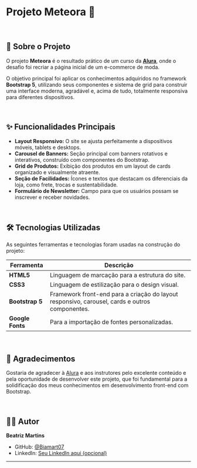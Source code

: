 # Projeto Meteora 🛒

<br>

## 📄 Sobre o Projeto

O projeto **Meteora** é o resultado prático de um curso da [**Alura**](https://www.alura.com.br), onde o desafio foi recriar a página inicial de um e-commerce de moda.

O objetivo principal foi aplicar os conhecimentos adquiridos no framework **Bootstrap 5**, utilizando seus componentes e sistema de grid para construir uma interface moderna, agradável e, acima de tudo, totalmente responsiva para diferentes dispositivos.

<br>

## ✨ Funcionalidades Principais

* **Layout Responsivo:** O site se ajusta perfeitamente a dispositivos móveis, tablets e desktops.
* **Carousel de Banners:** Seção principal com banners rotativos e interativos, construído com componentes do Bootstrap.
* **Grid de Produtos:** Exibição dos produtos em um layout de cards organizado e visualmente atraente.
* **Seção de Facilidades:** Ícones e textos que destacam os diferenciais da loja, como frete, trocas e sustentabilidade.
* **Formulário de Newsletter:** Campo para que os usuários possam se inscrever e receber novidades.

<br>

## 🛠️ Tecnologias Utilizadas

As seguintes ferramentas e tecnologias foram usadas na construção do projeto:

| Ferramenta | Descrição |
|------------|-----------|
| **HTML5** | Linguagem de marcação para a estrutura do site. |
| **CSS3** | Linguagem de estilização para o design visual. |
| **Bootstrap 5** | Framework front-end para a criação do layout responsivo, carousel, cards e outros componentes. |
| **Google Fonts** | Para a importação de fontes personalizadas. |

<br>


## 🙏 Agradecimentos

Gostaria de agradecer à [Alura](https://www.alura.com.br) e aos instrutores pelo excelente conteúdo e pela oportunidade de desenvolver este projeto, que foi fundamental para a solidificação dos meus conhecimentos em desenvolvimento front-end com Bootstrap.

<br>

## 👨‍💻 Autor

**Beatriz Martins**

* GitHub: [@Biamart07](https://github.com/Biamart07)
* LinkedIn: [Seu LinkedIn aqui (opcional)](https://www.linkedin.com/in/beatriz-martins-5b3886378/)

---
